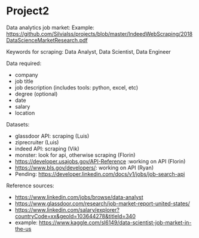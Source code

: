 # Project2
Data analytics job market:
Example: https://github.com/Silvialss/projects/blob/master/IndeedWebScraping/2018DataScienceMarketResearch.pdf

Keywords for scraping: Data Analyst, Data Scientist, Data Engineer

 Data required:
  - company
  - job title
  - job description (includes tools: python, excel, etc)
  - degree (optional)
  - date
  - salary
  - location


  Datasets:
  - glassdoor API: scraping (Luis)
  - ziprecruiter (Luis)
  - indeed API: scraping (Vik)
  - monster: look for api, otherwise scraping (Florin)
  - https://developer.usajobs.gov/API-Reference :working on API (Florin)
  - https://www.bls.gov/developers/: working on API (Ryan)
  - Pending: https://developer.linkedin.com/docs/v1/jobs/job-search-api
  
  
  Reference sources:
  - https://www.linkedin.com/jobs/browse/data-analyst
  - https://www.glassdoor.com/research/job-market-report-united-states/
  - https://www.linkedin.com/salary/explorer?countryCode=xx&geoId=103644278&titleId=340
  - example: https://www.kaggle.com/sl6149/data-scientist-job-market-in-the-us
  

  
  
